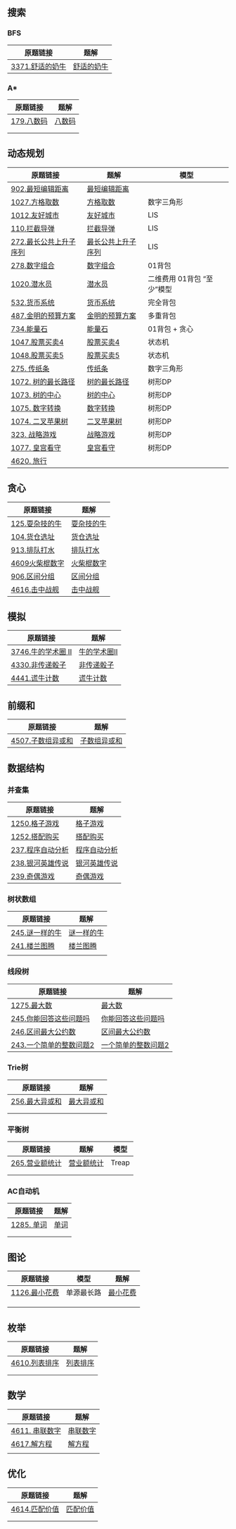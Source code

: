 ## 搜索

### BFS

| 原题链接                                                     | 题解                                                         |
| ------------------------------------------------------------ | ------------------------------------------------------------ |
| [3371.舒适的奶牛](https://www.acwing.com/problem/content/3374/) | [舒适的奶牛](https://github.com/liver0377/algorithm/blob/main/acwing/3371.%E8%88%92%E9%80%82%E7%9A%84%E5%A5%B6%E7%89%9B.md) |



### A*

| 原题链接                                                  | 题解                                                         |
| --------------------------------------------------------- | ------------------------------------------------------------ |
| [179.八数码](https://www.acwing.com/problem/content/181/) | [八数码](https://github.com/liver0377/algorithm/blob/main/acwing/179.%20%E5%85%AB%E6%95%B0%E7%A0%81.md) |
|                                                           |                                                              |
|                                                           |                                                              |



## 动态规划

| 原题链接                                                     | 题解                                                         | 模型                       |
| ------------------------------------------------------------ | ------------------------------------------------------------ | -------------------------- |
| [902.最短编辑距离](https://www.acwing.com/problem/content/904/) | [最短编辑距离](https://github.com/liver0377/algorithm/blob/main/acwing/902.%E6%9C%80%E7%9F%AD%E7%BC%96%E8%BE%91%E8%B7%9D%E7%A6%BB.md) |                            |
| [1027.方格取数](https://www.acwing.com/problem/content/1029/) | [方格取数](https://github.com/liver0377/algorithm/blob/main/acwing/1027.%E6%96%B9%E6%A0%BC%E5%8F%96%E6%95%B0.md) | 数字三角形                 |
| [1012.友好城市](https://www.acwing.com/problem/content/1014/) | [友好城市](https://github.com/liver0377/algorithm/blob/main/acwing/1012.%E5%8F%8B%E5%A5%BD%E5%9F%8E%E5%B8%82.md) | LIS                        |
| [110.拦截导弹](https://www.acwing.com/problem/content/1012/) | [拦截导弹](https://github.com/liver0377/algorithm/blob/main/acwing/110.%E6%8B%A6%E6%88%AA%E5%AF%BC%E5%BC%B9.md) | LIS                        |
| [272.最长公共上升子序列](https://www.acwing.com/problem/content/274/) | [最长公共上升子序列](https://github.com/liver0377/algorithm/blob/main/acwing/272.%E6%9C%80%E9%95%BF%E5%85%AC%E5%85%B1%E4%B8%8A%E5%8D%87%E5%AD%90%E5%BA%8F%E5%88%97.md) | LIS                        |
| [278.数字组合](https://www.acwing.com/problem/content/280/)  | [数字组合](https://github.com/liver0377/algorithm/blob/main/acwing/278.%E6%95%B0%E5%AD%97%E7%BB%84%E5%90%88.md) | 01背包                     |
| [1020.潜水员](https://www.acwing.com/problem/content/1022/)  | [潜水员](https://github.com/liver0377/algorithm/blob/main/acwing/1020.%E6%BD%9C%E6%B0%B4%E5%91%98.md) | 二维费用 01背包 “至少”模型 |
| [532.货币系统](https://www.acwing.com/problem/content/534/)  | [货币系统](https://github.com/liver0377/algorithm/blob/main/acwing/532.%E8%B4%A7%E5%B8%81%E7%B3%BB%E7%BB%9F.md) | 完全背包                   |
| [487.金明的预算方案](https://www.acwing.com/problem/content/489/) | [金明的预算方案](https://github.com/liver0377/algorithm/blob/main/acwing/487.%E9%87%91%E6%98%8E%E7%9A%84%E9%A2%84%E7%AE%97%E6%96%B9%E6%A1%88.md) | 多重背包                   |
| [734.能量石](https://www.acwing.com/problem/content/736/)    | [能量石](https://github.com/liver0377/algorithm/blob/main/acwing/734.%E8%83%BD%E9%87%8F%E7%9F%B3.md) | 01背包 + 贪心              |
| [1047.股票买卖4](https://www.acwing.com/problem/content/description/1059/) | [股票买卖4](https://github.com/liver0377/algorithm/blob/main/acwing/1057.%E8%82%A1%E7%A5%A8%E4%B9%B0%E5%8D%96.md) | 状态机                     |
| [1048.股票买卖5](https://www.acwing.com/problem/content/1060/) | [股票买卖5](https://github.com/liver0377/algorithm/blob/main/acwing/1058.%E8%82%A1%E7%A5%A8%E4%B9%B0%E5%8D%965.md) | 状态机                     |
| [275. 传纸条](https://www.acwing.com/problem/content/description/277/) | [传纸条](https://github.com/liver0377/algorithm/blob/main/acwing/275.%20%E4%BC%A0%E7%BA%B8%E6%9D%A1.md) | 数字三角形                 |
| [1072. 树的最长路径](https://www.acwing.com/problem/content/1074/) | [树的最长路径](https://github.com/liver0377/algorithm/blob/main/acwing/1072.%20%E6%A0%91%E7%9A%84%E6%9C%80%E9%95%BF%E8%B7%AF%E5%BE%84.md) | 树形DP                     |
| [1073. 树的中心](https://www.acwing.com/problem/content/1075/) | [树的中心](https://github.com/liver0377/algorithm/blob/main/acwing/1073.%20%E6%A0%91%E7%9A%84%E4%B8%AD%E5%BF%83.md) | 树形DP                     |
| [1075. 数字转换](https://www.acwing.com/problem/content/1077/) | [数字转换](https://github.com/liver0377/algorithm/blob/main/acwing/1072.%20%E6%95%B0%E5%AD%97%E8%BD%AC%E6%8D%A2.md) | 树形DP                     |
| [1074. 二叉苹果树](https://www.acwing.com/problem/content/1076/) | [二叉苹果树](https://github.com/liver0377/algorithm/blob/main/acwing/1074.%20%E4%BA%8C%E5%8F%89%E8%8B%B9%E6%9E%9C%E6%A0%91.md) | 树形DP                     |
| [323. 战略游戏](https://www.acwing.com/problem/content/325/) | [战略游戏](https://github.com/liver0377/algorithm/blob/main/acwing/323.%20%E6%88%98%E7%95%A5%E6%B8%B8%E6%88%8F.md) | 树形DP                     |
| [1077. 皇宫看守](https://www.acwing.com/problem/content/1079/) | [皇宫看守](https://github.com/liver0377/algorithm/blob/main/acwing/1077.%20%E7%9A%87%E5%AE%AB%E7%9C%8B%E5%AE%88.md) | 树形DP                     |
| [4620. 旅行](https://www.acwing.com/problem/content/description/4623/) |                                                              |                            |



## 贪心

| 原题链接                                                     | 题解                                                         |
| ------------------------------------------------------------ | ------------------------------------------------------------ |
| [125.耍杂技的牛](https://www.acwing.com/problem/content/127/) | [耍杂技的牛](https://github.com/liver0377/algorithm/blob/main/acwing/125.%E8%80%8D%E6%9D%82%E6%8A%80%E7%9A%84%E7%89%9B.md) |
| [104.货仓选址](https://www.acwing.com/problem/content/106/)  | [货仓选址](https://github.com/liver0377/algorithm/blob/main/acwing/104.%E8%B4%A7%E4%BB%93%E9%80%89%E5%9D%80.md) |
| [913.排队打水](https://www.acwing.com/problem/content/915/)  | [排队打水](https://github.com/liver0377/algorithm/blob/main/acwing/913.%E6%8E%92%E9%98%9F%E6%89%93%E6%B0%B4%5B%E8%B4%AA%E5%BF%83%5D.md) |
| [4609火柴棍数字](https://www.acwing.com/problem/content/4612/) | [火柴棍数字](https://github.com/liver0377/algorithm/blob/main/acwing/4609.%E7%81%AB%E6%9F%B4%E6%A3%8D%E6%95%B0%E5%AD%97.md) |
| [906.区间分组](https://www.acwing.com/problem/content/908/)  | [区间分组](https://github.com/liver0377/algorithm/blob/main/acwing/906.%20%E5%8C%BA%E9%97%B4%E5%88%86%E7%BB%84.md) |
| [4616.击中战舰](https://www.acwing.com/problem/content/4619/) | [击中战舰](https://github.com/liver0377/algorithm/blob/main/acwing/4616.%E5%87%BB%E4%B8%AD%E6%88%98%E8%88%B0.md) |





## 模拟

| 原题链接                                                     | 题解                                                         |
| ------------------------------------------------------------ | ------------------------------------------------------------ |
| [3746.牛的学术圈 II](https://www.acwing.com/problem/content/3749/) | [牛的学术圈II](https://github.com/liver0377/algorithm/blob/main/acwing/3746.%E7%89%9B%E7%9A%84%E5%AD%A6%E6%9C%AF%E5%9C%88II.md) |
| [4330.非传递骰子](https://www.acwing.com/activity/content/problem/content/6923/) | [非传递骰子](https://github.com/liver0377/algorithm/blob/main/acwing/4330.%E9%9D%9E%E4%BC%A0%E9%80%92%E9%AA%B0%E5%AD%90.md) |
| [4441.谎牛计数](https://www.acwing.com/problem/content/4444/) | [谎牛计数](https://github.com/liver0377/algorithm/blob/main/acwing/4441.%E8%B0%8E%E7%89%9B%E8%AE%A1%E6%95%B0%E9%97%AE%E9%A2%98.md) |





## 前缀和

| 原题链接                                                     | 题解                                                         |
| ------------------------------------------------------------ | ------------------------------------------------------------ |
| [4507.子数组异或和](https://www.acwing.com/problem/content/4510/) | [子数组异或和](https://github.com/liver0377/algorithm/blob/main/acwing/4507.%E5%AD%90%E6%95%B0%E7%BB%84%E5%BC%82%E6%88%96%E5%92%8C.md) |



## 数据结构

### 并查集

| 原题链接                                                     | 题解                                                         |
| ------------------------------------------------------------ | ------------------------------------------------------------ |
| [1250.格子游戏](https://www.acwing.com/problem/content/1252/) | [格子游戏](https://github.com/liver0377/algorithm/blob/main/acwing/1250.%E6%A0%BC%E5%AD%90%E6%B8%B8%E6%88%8F.md) |
| [1252.搭配购买](https://www.acwing.com/problem/content/1254/) | [搭配购买](https://github.com/liver0377/algorithm/blob/main/acwing/1252.%E6%90%AD%E9%85%8D%E8%B4%AD%E4%B9%B0.md) |
| [237.程序自动分析](https://www.acwing.com/problem/content/239/) | [程序自动分析](https://github.com/liver0377/algorithm/blob/main/acwing/237.%E7%A8%8B%E5%BA%8F%E8%87%AA%E5%8A%A8%E5%88%86%E6%9E%90.md) |
| [238.银河英雄传说](https://www.acwing.com/problem/content/240/) | [银河英雄传说](https://github.com/liver0377/algorithm/blob/main/acwing/238.%20%E9%93%B6%E6%B2%B3%E8%8B%B1%E9%9B%84%E4%BC%A0%E8%AF%B4.md) |
| [239.奇偶游戏](https://www.acwing.com/problem/content/241/)  | [奇偶游戏](https://github.com/liver0377/algorithm/blob/main/acwing/239.%E5%A5%87%E5%81%B6%E6%B8%B8%E6%88%8F.md) |



### 树状数组

| 原题链接                                                     | 题解                                                         |
| ------------------------------------------------------------ | ------------------------------------------------------------ |
| [245.谜一样的牛](https://www.acwing.com/problem/content/245/) | [谜一样的牛](https://github.com/liver0377/algorithm/blob/main/acwing/244.%E8%B0%9C%E4%B8%80%E6%A0%B7%E7%9A%84%E7%89%9B.md) |
| [241.楼兰图腾](https://www.acwing.com/problem/content/243/)  | [楼兰图腾](https://github.com/liver0377/algorithm/blob/main/acwing/241.%E6%A5%BC%E5%85%B0%E5%9B%BE%E8%85%BE.md) |
|                                                              |                                                              |



### 线段树

| 原题链接                                                     | 题解                                                         |
| ------------------------------------------------------------ | ------------------------------------------------------------ |
| [1275.最大数](https://www.acwing.com/problem/content/description/1277/) | [最大数](https://github.com/liver0377/algorithm/blob/main/acwing/1275.%E6%9C%80%E5%A4%A7%E6%95%B0.md) |
| [245.你能回答这些问题吗](https://www.acwing.com/problem/content/246/) | [你能回答这些问题吗](https://github.com/liver0377/algorithm/blob/main/acwing/245.%E4%BD%A0%E8%83%BD%E5%9B%9E%E7%AD%94%E8%BF%99%E4%BA%9B%E9%97%AE%E9%A2%98%E5%90%97.md) |
| [246.区间最大公约数](https://www.acwing.com/problem/content/description/247/) | [区间最大公约数](https://github.com/liver0377/algorithm/blob/main/acwing/246.%E5%8C%BA%E9%97%B4%E6%9C%80%E5%A4%A7%E5%85%AC%E7%BA%A6%E6%95%B0.md) |
| [243.一个简单的整数问题2](https://www.acwing.com/problem/content/244/) | [一个简单的整数问题2](https://github.com/liver0377/algorithm/blob/main/acwing/243.%E4%B8%80%E4%B8%AA%E7%AE%80%E5%8D%95%E7%9A%84%E6%95%B4%E6%95%B0%E9%97%AE%E9%A2%982.md) |



### Trie树

| 原题链接                                                     | 题解                                                         |
| ------------------------------------------------------------ | ------------------------------------------------------------ |
| [256.最大异或和](https://www.acwing.com/problem/content/258/) | [最大异或和](https://github.com/liver0377/algorithm/blob/main/acwing/143.%E6%9C%80%E5%A4%A7%E5%BC%82%E6%88%96%E5%AF%B9.md) |
|                                                              |                                                              |
|                                                              |                                                              |



### 平衡树

| 原题链接                                                     | 题解                                                         | 模型  |
| ------------------------------------------------------------ | ------------------------------------------------------------ | ----- |
| [265.营业额统计](https://www.acwing.com/problem/content/description/267/) | [营业额统计](https://github.com/liver0377/algorithm/blob/main/acwing/265.%20%E8%90%A5%E4%B8%9A%E9%A2%9D%E7%BB%9F%E8%AE%A1.md) | Treap |
|                                                              |                                                              |       |
|                                                              |                                                              |       |



### AC自动机

| 原题链接                                                     | 题解                                                         |
| ------------------------------------------------------------ | ------------------------------------------------------------ |
| [1285. 单词](https://www.acwing.com/problem/content/description/1287/) | [单词](https://github.com/liver0377/algorithm/blob/main/acwing/1285.%20%E5%8D%95%E8%AF%8D.md) |
|                                                              |                                                              |
|                                                              |                                                              |



## 图论

| 原题链接                                                     | 模型       | 题解                                                         |
| ------------------------------------------------------------ | ---------- | ------------------------------------------------------------ |
| [1126.最小花费](https://www.acwing.com/problem/content/1128/) | 单源最长路 | [最小花费](https://github.com/liver0377/algorithm/blob/main/acwing/1126.%E6%9C%80%E5%B0%8F%E8%8A%B1%E8%B4%B9.md) |
|                                                              |            |                                                              |
|                                                              |            |                                                              |
|                                                              |            |                                                              |





## 枚举

| 原题链接                                                     | 题解                                                         |
| ------------------------------------------------------------ | ------------------------------------------------------------ |
| [4610.列表排序](https://www.acwing.com/problem/content/description/4613/) | [列表排序](https://github.com/liver0377/algorithm/blob/main/acwing/4610.%E5%88%97%E8%A1%A8%E6%8E%92%E5%BA%8F.md) |
|                                                              |                                                              |
|                                                              |                                                              |







## 数学

| 原题链接                                                     | 题解                                                         |
| ------------------------------------------------------------ | ------------------------------------------------------------ |
| [4611. 串联数字](https://www.acwing.com/problem/content/description/4614/) | [串联数字](https://github.com/liver0377/algorithm/blob/main/acwing/4611.%E4%B8%B2%E8%81%94%E6%95%B0%E5%AD%97.md) |
| [4617.解方程](https://www.acwing.com/problem/content/4620/)  | [解方程](https://github.com/liver0377/algorithm/blob/main/acwing/4617.%20%E8%A7%A3%E6%96%B9%E7%A8%8B.md) |
|                                                              |                                                              |



## 优化

| 原题链接                                                     | 题解                                                         |
| ------------------------------------------------------------ | ------------------------------------------------------------ |
| [4614.匹配价值](https://www.acwing.com/problem/content/description/4617/) | [匹配价值](https://github.com/liver0377/algorithm/blob/main/acwing/4614.%20%E5%8C%B9%E9%85%8D%E4%BB%B7%E5%80%BC.md) |
|                                                              |                                                              |
|                                                              |                                                              |


